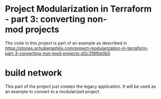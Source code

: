 # Project Modularization in Terraform - part 3: converting non-mod projects
The code in this project is part of an example as described in https://stories.schubergphilis.com/project-modularization-in-terraform-part-3-converting-non-mod-projects-d2c318fbb0b5

# build network
This part of the project just creates the legacy application.
It will be used as an example to convert to a modularized project.